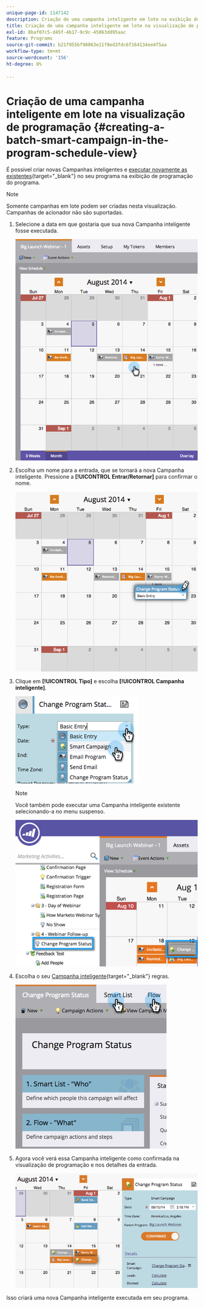 ```yaml
---
unique-page-id: 1147142
description: Criação de uma campanha inteligente em lote na exibição de programação do programa - Documentação do Marketo - Documentação do produto
title: Criação de uma campanha inteligente em lote na visualização de programação
exl-id: 8baf07c5-d45f-4b17-9c9c-45063dd95aac
feature: Programs
source-git-commit: b21f955bf98063e11f8ed3fdc6f164134ee4f5aa
workflow-type: tm+mt
source-wordcount: '156'
ht-degree: 0%

---
```


# Criação de uma campanha inteligente em lote na visualização de programação {#creating-a-batch-smart-campaign-in-the-program-schedule-view}

É possível criar novas Campanhas inteligentes e [executar novamente as existentes](/help/marketo/product-docs/core-marketo-concepts/programs/program-schedule-view/rerun-a-smart-campaign-in-the-program-schedule-view.md){target="_blank"} no seu programa na exibição de programação do programa.

>[!NOTE]
>
>Somente campanhas em lote podem ser criadas nesta visualização. Campanhas de acionador não são suportadas.

1. Selecione a data em que gostaria que sua nova Campanha inteligente fosse executada.

   ![](assets/image2014-9-23-15-3a28-3a20.png)

1. Escolha um nome para a entrada, que se tornará a nova Campanha inteligente. Pressione a **[!UICONTROL Entrar/Retornar]** para confirmar o nome.

   ![](assets/image2014-9-23-15-3a28-3a28.png)

1. Clique em **[!UICONTROL Tipo]** e escolha **[!UICONTROL Campanha inteligente]**.

   ![](assets/typechoose.png)

   >[!NOTE]
   >
   >Você também pode executar uma Campanha inteligente existente selecionando-a no menu suspenso.

   ![](assets/four.png)

1. Escolha o seu [Campanha inteligente](/help/marketo/product-docs/core-marketo-concepts/smart-campaigns/creating-a-smart-campaign/create-a-new-smart-campaign.md){target="_blank"} regras.

   ![](assets/changeprogramstatus-hands.png)

1. Agora você verá essa Campanha inteligente como confirmada na visualização de programação e nos detalhes da entrada.

   ![](assets/image2014-9-23-15-3a29-3a57.png)

Isso criará uma nova Campanha inteligente executada em seu programa.
